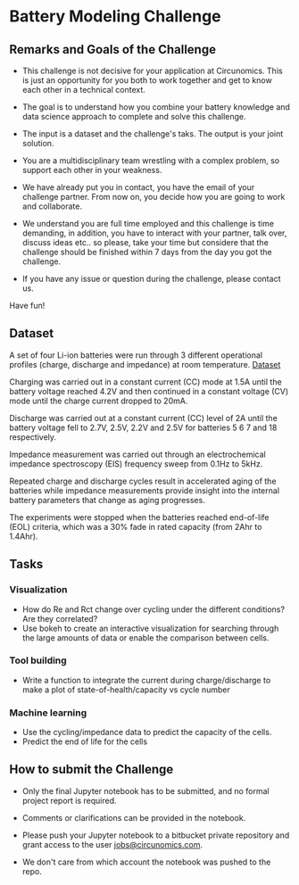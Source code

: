 # Battery Modeling Challenge

## Remarks and Goals of the Challenge

- This challenge is not decisive for your application at Circunomics. This is just an opportunity for you both to work together and get to know each other in a technical context.

- The goal is to understand how you combine your battery knowledge and data science approach to complete and solve this challenge.
  
- The input is a dataset and the challenge's taks. The output is your joint solution.

- You are a multidisciplinary team wrestling with a complex problem, so support each other in your weakness.

- We have already put you in contact, you have the email of your challenge partner. From now on, you decide how you are going to work and collaborate.

- We understand you are full time employed and this challenge is time demanding, in addition, you have to interact with your partner, talk over, discuss ideas etc.. so please, take your time but considere that the challenge should be finished within 7 days from the day you got the challenge.
  
- If you have any issue or question during the challenge, please contact us.

Have fun!

## Dataset

A set of four Li-ion batteries were run through 3 different operational profiles (charge, discharge and impedance) at room temperature. [Dataset](https://circunomicsgmbh.sharepoint.com/:f:/s/Circunomics/Ei42j9N94xNLjYJKFY1c7AcBBmWx_SsQKK1Ek-ASvJ00Lw?e=tFBgOU)

Charging was carried out in a constant current (CC) mode at 1.5A until the battery voltage reached 4.2V and then continued in a constant voltage (CV) mode until the charge current dropped to 20mA. 

Discharge was carried out at a constant current (CC) level of 2A until the battery voltage fell to 2.7V, 2.5V, 2.2V and 2.5V for batteries 5 6 7 and 18 respectively.

Impedance measurement was carried out through an electrochemical impedance spectroscopy (EIS) frequency sweep from 0.1Hz to 5kHz.

Repeated charge and discharge cycles result in accelerated aging of the batteries while impedance measurements provide insight into the internal battery parameters that change as aging progresses.

The experiments were stopped when the batteries reached end-of-life (EOL) criteria, which was a 30% fade in rated capacity (from 2Ahr to 1.4Ahr).

## Tasks

### Visualization
- How do Re and Rct change over cycling under the different conditions? Are they correlated?
- Use bokeh to create an interactive visualization for searching through the large amounts of data or enable the comparison between cells.

### Tool building
- Write a function to integrate the current during charge/discharge to make a plot of state-of-health/capacity vs cycle number

### Machine learning
- Use the cycling/impedance data to predict the capacity of the cells.
- Predict the end of life for the cells

## How to submit the Challenge

- Only the final Jupyter notebook has to be submitted, and no formal project report is required.

- Comments or clarifications can be provided in the notebook.

- Please push your Jupyter notebook to a bitbucket private repository and grant access to the user jobs@circunomics.com.

- We don't care from which account the notebook was pushed to the repo.
